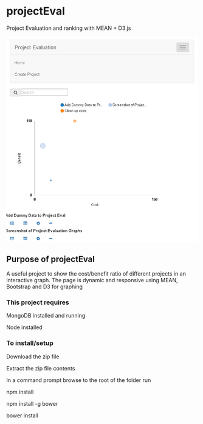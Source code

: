 # projectEval
Project Evaluation and ranking with MEAN + D3.js

![projectEval on GitHub](docs/homePageScreenshot-01.png)

## Purpose of projectEval 
A useful project to show the cost/benefit ratio of different projects in an interactive graph. 
The page is dynamic and responsive using MEAN, Bootstrap and D3 for graphing


### This project requires
MongoDB installed and running

Node installed

### To install/setup 
Download the zip file

Extract the zip file contents 

In a command prompt browse to the root of the folder run 

npm install

npm install -g bower

bower install

